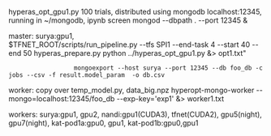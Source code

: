 hyperas_opt_gpu1.py   100 trials, distributed using mongodb localhost:12345, running in ~/mongodb, ipynb screen
                      mongod --dbpath . --port 12345 &   

master: surya:gpu1,   
                      $TFNET_ROOT/scripts/run_pipeline.py --tfs SPI1 --end-task 4 --start 40 --end 50
                      hyperas_prepare.py
                      python ../hyperas_opt_gpu1.py &> opt1.txt"

                      mongoexport --host surya --port 12345 --db foo_db -c jobs --csv -f result.model_param  -o db.csv

worker:               copy over temp_model.py, data_big.npz
                      hyperopt-mongo-worker --mongo=localhost:12345/foo_db --exp-key='exp1' &> worker1.txt

workers:              surya:gpu1, gpu2, 
                      nandi:gpu1(CUDA3), tfnet(CUDA2), gpu5(night), gpu7(night), 
                      kat-pod1a:gpu0, gpu1, 
                      kat-pod1b:gpu0,gpu1


